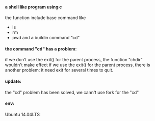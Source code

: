 #### a shell like program using c

the function include base command like

- ls
- rm
- pwd and a buildin command "cd"

#### the command "cd" has a problem:

if we don't use the exit() for the parent process, the function "chdir" wouldn't make effect if we use the exit() for the parent process, there is another problem: it need exit for several times to quit.

#### update:

the "cd" problem has been solved, we cann't use fork for the "cd"

#### env:

Ubuntu 14.04LTS